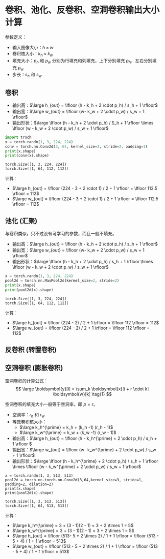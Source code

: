 # 卷积、池化、反卷积、空洞卷积输出大小计算

参数定义：

- 输入图像大小：$h \times w$
- 卷积核大小：$k_h \times k_w$
- 填充大小：$p_h$ 和 $p_w$ 分别为行填充和列填充，上下分别填充 $p_h$，左右分别填充 $p_w$
- 步长：$s_h$ 和 $s_w$

## 卷积

- 输出高：$\large h_{out} = \lfloor (h - k_h + 2 \cdot p_h) / s_h  + 1 \rfloor$
- 输出宽：$\large w_{out} = \lfloor (w- k_w + 2 \cdot p_w) / s_w  + 1 \rfloor$
- 输出形状：$\large  \lfloor (h - k_h + 2 \cdot p_h) / S_h  + 1 \rfloor \times \lfloor (w - k_w + 2 \cdot p_w) / s_w  + 1 \rfloor$

```python
import troch
x = torch.randn(1, 3, 224, 224)
conv = torch.nn.Conv2d(3, 64, kernel_size=3, stride=2, padding=1)
print(x.shape)
print(conv(x).shape)
```

```shell
torch.Size([1, 3, 224, 224])
torch.Size([1, 64, 112, 112])
```

计算：

- $\large h_{out} = \lfloor (224 - 3 + 2 \cdot 1) / 2 + 1 \rfloor = \lfloor 112.5 \rfloor = 112$
- $\large w_{out} = \lfloor (224 - 3 + 2 \cdot 1) / 2 + 1 \rfloor = \lfloor 112.5 \rfloor = 112$

## 池化 (汇聚)

与卷积类似，只不过没有可学习的参数，而且一般不填充。

- 输出高：$\large h_{out} = \lfloor (h - k_h + 2 \cdot p_h) / s_h  + 1 \rfloor$
- 输出宽：$\large w_{out} = \lfloor (w- k_w + 2 \cdot p_w) / s_w  + 1 \rfloor$
- 输出形状：$\large  \lfloor (h - k_h + 2 \cdot p_h) / s_h  + 1 \rfloor \times \lfloor (w - k_w + 2 \cdot p_w) / s_w  + 1 \rfloor$

```python
x = torch.randn(1, 3, 224, 224)
pool2d = torch.nn.MaxPool2d(kernel_size=2, stride=2)
print(x.shape)
print(pool2d(x).shape)
```

```
torch.Size([1, 3, 224, 224])
torch.Size([1, 64, 112, 112])
```

计算：

- $\large h_{out} = \lfloor (224 - 2) / 2 + 1 \rfloor = \lfloor 112 \rfloor = 112$
- $\large w_{out} = \lfloor (224 - 2) / 2 + 1 \rfloor = \lfloor 112 \rfloor = 112$

## 反卷积 (转置卷积)





## 空洞卷积 (膨胀卷积)

空洞卷积的计算公式：
$$
\large \boldsymbol{y}[i] = \sum_k \boldsymbol{x}[i + r \cdot k] \boldsymbol{w}[k] \tag{1}
$$

空洞卷积的填充大小一般等于空洞率，即 $p = r$。

- 空洞率：$r_h$ 和 $r_w$
- 等效卷积核大小：
  - $\large k_h^{\prime} = k_h + (k_h -1) (r_h - 1)$ 
  - $\large k_w^{\prime} = k_w + (k_w -1) (r_w - 1)$ 
- 输出高：$\large h_{out} = \lfloor (h - k_h^{\prime} + 2 \cdot p_h) / s_h  + 1 \rfloor $
- 输出宽：$\large w_{out} = \lfloor (w- k_w^{\prime} + 2 \cdot p_w) / s_w  + 1 \rfloor$
- 输出形状：$\large  \lfloor (h - k_h^{\prime} + 2 \cdot p_h) / s_h  + 1 \rfloor \times \lfloor (w - k_w^{\prime} + 2 \cdot p_w) / s_w  + 1 \rfloor$

```
x = torch.randn(1, 3, 513, 513)
pool2d = torch.nn.torch.nn.Conv2d(3,64,kernel_size=3, stride=1, padding=2, dilation=2)
print(x.shape)
print(pool2d(x).shape)
```

```
torch.Size([1, 3, 513, 513])
torch.Size([1, 64, 513, 513])
```

计算：

- $\large k_h^{\prime} = 3 + (3 - 1)(2 - 1) = 3 + 2 \times 1 = 5$ 
- $\large k_w^{\prime} = 3 + (3 - 1)(2 - 1) = 3 + 2 \times 1 = 5$ 
- $\large h_{out} = \lfloor (513- 5 + 2 \times 2) / 1 + 1 \rfloor = \lfloor (513 - 5 + 4) / 1 + 1 \rfloor = 513$
- $\large w_{out} = \lfloor (513 - 5 + 2 \times 2) / 1 + 1 \rfloor = \lfloor (513 - 5 + 4) / 1 + 1 \rfloor = 513$

